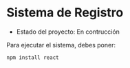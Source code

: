 <h1> Sistema de Registro</h1>

- Estado del proyecto: En contrucción

Para ejecutar el sistema, debes poner:

```npm install react```
